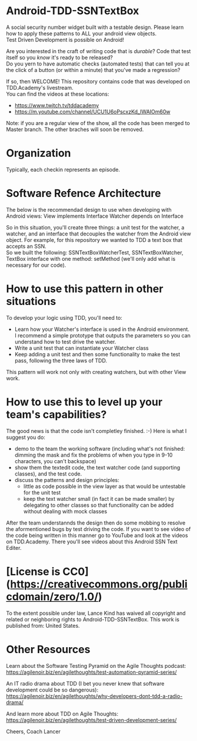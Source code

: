 # Android-TDD-SSNTextBox
A social security number widget built with a testable design.  Please learn how to apply these patterns to ALL your android view objects.  
Test Driven Development is possible on Android!

Are you interested in the craft of writing code that is *durable*?  Code that test itself so you *know* it's ready to be released?  
Do you yern to have automatic checks (automated tests) that can tell you at the click of a button (or within a minute) that you've made a regression? 

If so, then WELCOME! This repository contains code that was developed on TDD.Academy's livestream.  
You can find the videos at these locations:
* https://www.twitch.tv/tddacademy
* https://m.youtube.com/channel/UCU1U6oPscxzKd_IWAIOm60w

Note: if you are a regular view of the show, all the code has been merged to Master branch. The other braches will soon be removed.


# Organization
Typically, each checkin represents an episode.

# Software Refence Architecture
The below is the recommendad design to use when developing with Android views:
View implements Interface 
Watcher depends on Interface

So in this situation, you'll create three things: a unit test for the watcher, a watcher, and an interface that decouples the watcher from the Android view object.
For example, for this repository we wanted to TDD a text box that accepts an SSN.  
So we built the following: SSNTextBoxWatcherTest, SSNTextBoxWatcher, TextBox interface with one method: setMethod (we'll only add what is necessary for our code).  

# How to use this pattern in other situations
To develop your logic using TDD, you'll need to:
- Learn how your Watcher's interface is used in the Android environment.  I recommend a simple prototype that outputs the parameters so you can understand how to test drive the watcher.
- Write a unit test that can instantiate your Watcher class
- Keep adding a unit test and then some functionality to make the test pass, following the three laws of TDD.

This pattern will work not only with creating watchers, but with other View work.

# How to use this to level up your team's capabilities?
The good news is that the code isn't completley finished. :-)  Here is what I suggest you do:
- demo to the team the working software (including what's not finished: dimming the mask and fix the problems of when you type in 9-10 characters, you can't backspace)
- show them the textedit code, the text watcher code (and supporting classes), and the test code.
- discuss the patterns and design principles: 
    - little as code possible in the view layer as that would be untestable for the unit test
    - keep the text watcher small (in fact it can be made smaller) by delegating to other classes so that functionality can be added without dealing with mock classes

After the team understannds the design then do some mobbing to resolve the aformentioned bugs by test driving the code.  If you want to see video of the code being written in this manner go to YouTube and look at the videos on TDD.Academy. There you'll see videos about this Android SSN Text Editer.

# [License is CC0] (https://creativecommons.org/publicdomain/zero/1.0/)
To the extent possible under law, Lance Kind has waived all copyright and related or neighboring rights to Android-TDD-SSNTextBox. This work is published from: United States.

# Other Resources
Learn about the Software Testing Pyramid on the Agile Thoughts podcast: https://agilenoir.biz/en/agilethoughts/test-automation-pyramid-series/

An IT radio drama about TDD (I bet you never knew that software development could be so dangerous): https://agilenoir.biz/en/agilethoughts/why-developers-dont-tdd-a-radio-drama/

And learn more about TDD on Agile Thoughts: https://agilenoir.biz/en/agilethoughts/test-driven-development-series/

Cheers,
Coach Lancer
